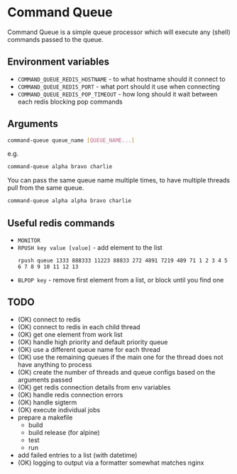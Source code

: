 # Command Queue

Command Queue is a simple queue processor which will execute any (shell) commands passed to the queue.

## Environment variables
- `COMMAND_QUEUE_REDIS_HOSTNAME` - to what hostname should it connect to
- `COMMAND_QUEUE_REDIS_PORT` - what port should it use when connecting
- `COMMAND_QUEUE_REDIS_POP_TIMEOUT` - how long should it wait between each redis blocking pop commands

## Arguments

```bash
command-queue queue_name [QUEUE_NAME...]
```

e.g.

```bash
command-queue alpha bravo charlie
```

You can pass the same queue name multiple times, to have multiple threads pull from the same queue.


```bash
command-queue alpha alpha bravo charlie
```

## Useful redis commands
- `MONITOR`
- `RPUSH key value [value]` - add element to the list
    ```
    rpush queue 1333 888333 11223 88833 272 4891 7219 489 71 1 2 3 4 5 6 7 8 9 10 11 12 13
    ```
- `BLPOP key` - remove first element from a list, or block until you find one

## TODO
- (OK) connect to redis
- (OK) connect to redis in each child thread
- (OK) get one element from work list
- (OK) handle high priority and default priority queue
- (OK) use a different queue name for each thread
- (OK) use the remaining queues if the main one for the thread does not have anything to process
- (OK) create the number of threads and queue configs based on the arguments passed  
- (OK) get redis connection details from env variables
- (OK) handle redis connection errors
- (OK) handle sigterm
- (OK) execute individual jobs
- prepare a makefile
    - build
    - build release (for alpine)
    - test
    - run
- add failed entries to a list (with datetime)
- (OK) logging to output via a formatter somewhat matches nginx